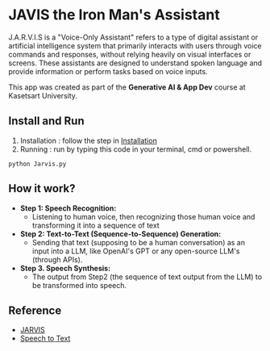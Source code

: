 # JAVIS the Iron Man's Assistant

J.A.R.V.I.S is a "Voice-Only Assistant" refers to a type of digital assistant or artificial intelligence system that primarily interacts with users through voice commands and responses, without relying heavily on visual interfaces or screens. These assistants are designed to understand spoken language and provide information or perform tasks based on voice inputs.

This app was created as part of the **Generative AI & App Dev** course at Kasetsart University.

## Install and Run

1. Installation : follow the step in [Installation](https://github.com/TAGCH/Javis/blob/main/Installation.md) 
2. Running : run by typing this code in your terminal, cmd or powershell.
```
python Jarvis.py
```

## How it work?
- **Step 1: Speech Recognition:**
   - Listening to human voice, then recognizing those human voice and transforming it into a sequence of text
- **Step 2: Text-to-Text (Sequence-to-Sequence) Generation:**
   - Sending that text (supposing to be a human conversation) as an input into a LLM, like OpenAI's GPT or any open-source LLM's (through APIs).
- **Step 3. Speech Synthesis:**
   - The output from Step2 (the sequence of text output from the LLM) to be transformed into speech.  

## Reference
- [JARVIS](https://www.youtube.com/watch?v=BEw5EFqCCEI&t=1005s)
- [Speech to Text](https://www.youtube.com/watch?v=LEDpgye3bf4)
